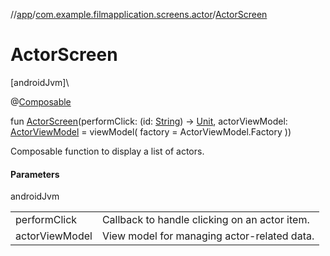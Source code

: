 //[app](../../index.md)/[com.example.filmapplication.screens.actor](index.md)/[ActorScreen](-actor-screen.md)

# ActorScreen

[androidJvm]\

@[Composable](https://developer.android.com/reference/kotlin/androidx/compose/runtime/Composable.html)

fun [ActorScreen](-actor-screen.md)(performClick: (id: [String](https://kotlinlang.org/api/latest/jvm/stdlib/kotlin/-string/index.html)) -&gt; [Unit](https://kotlinlang.org/api/latest/jvm/stdlib/kotlin/-unit/index.html), actorViewModel: [ActorViewModel](-actor-view-model/index.md) = viewModel(
        factory = ActorViewModel.Factory
    ))

Composable function to display a list of actors.

#### Parameters

androidJvm

| | |
|---|---|
| performClick | Callback to handle clicking on an actor item. |
| actorViewModel | View model for managing actor-related data. |
